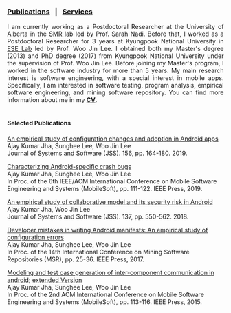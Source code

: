 
### [Publications](publications.md) &nbsp;&nbsp;|&nbsp;&nbsp; [Services](services.md) <!--&nbsp;&nbsp;|&nbsp;&nbsp; [Teaching](teaching.md)-->
<div style="text-align: justify"> I am currently working as a Postdoctoral Researcher at the University of Alberta in the
 <a href="https://sarahnadi.org/smr/" target="_blank">SMR lab</a> led by Prof. Sarah Nadi. Before that, I worked as a 
 Postdoctoral Researcher for 3 years at Kyungpook National University in <a href="http://selab.knu.ac.kr/dokuwiki/doku.php" target="_blank">ESE Lab</a> 
 led by Prof. Woo Jin Lee. I obtained both my Master's degree (2013) and PhD degree (2017) from Kyungpook National University 
 under the supervision of Prof. Woo Jin Lee. Before joining my Master's program, I worked in the software industry for more than 5 years.
 My main research interest is software engineering, with a special interest in mobile apps. 
 Specifically, I am interested in software testing, program analysis, empirical software engineering, and mining software repository. 
 You can find more information about me in my <a href="doc/CV_Ajay.pdf" target="_blank"><b>CV</b></a>.</div>
 
 <br>
 <h4>Selected Publications</h4>
 
 <a href="papers/jss19.pdf" target="_blank">An empirical study of configuration changes and adoption in Android apps</a>
 <br>Ajay Kumar Jha, Sunghee Lee, Woo Jin Lee
 <br>Journal of Systems and Software (JSS). 156, pp. 164-180. 2019.
 
 <a href="papers/mobilesoft19.pdf" target="_blank">Characterizing Android-specific crash bugs</a>
 <br>Ajay Kumar Jha, Sunghee Lee, Woo Jin Lee
 <br>In Proc. of the 6th IEEE/ACM International Conference on Mobile Software Engineering and Systems (MobileSoft), pp. 111-122. IEEE Press, 2019.
 
 <a href="papers/jss18.pdf" target="_blank">An empirical study of collaborative model and its security risk in Android</a>
 <br>Ajay Kumar Jha, Woo Jin Lee
 <br>Journal of Systems and Software (JSS). 137, pp. 550-562. 2018.
 
 <a href="papers/msr17.pdf" target="_blank">Developer mistakes in writing Android manifests: An empirical study of configuration errors</a>
 <br>Ajay Kumar Jha, Sunghee Lee, Woo Jin Lee
 <br>In Proc. of the 14th International Conference on Mining Software Repositories (MSR), pp. 25-36. IEEE Press, 2017.
 
 <a href="papers/mobilesoft15.pdf" target="_blank">Modeling and test case generation of inter-component communication in android</a>; <a href="papers/mobilesoft15ext.pdf" target="_blank">extended Version</a>
 <br>Ajay Kumar Jha, Sunghee Lee, Woo Jin Lee
 <br>In Proc. of the 2nd ACM International Conference on Mobile Software Engineering and Systems (MobileSoft), pp. 113-116. IEEE Press, 2015.
 
 
 

